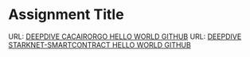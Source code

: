 # Assignment Title


URL: [DEEPDIVE CACAIRORGO HELLO WORLD GITHUB](https://github.com/DevNathanHub/cairo-starter-kit.git)
URL: [DEEPDIVE STARKNET-SMARTCONTRACT HELLO WORLD GITHUB](git@github.com:DevNathanHub/starknet-smartcontract.git)

